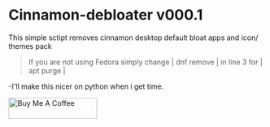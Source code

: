 # Cinnamon-debloater v000.1
 This simple sctipt removes cinnamon desktop default bloat apps and icon/ themes pack
 
> If you are not using Fedora simply change | dnf remove |  in line 3 for | apt purge |

-I'll make this nicer on python when i get time.



<a href="https://www.buymeacoffee.com/acidburn" target="_blank"><img src="https://cdn.buymeacoffee.com/buttons/default-orange.png" alt="Buy Me A Coffee" height="41" width="174"></a>
